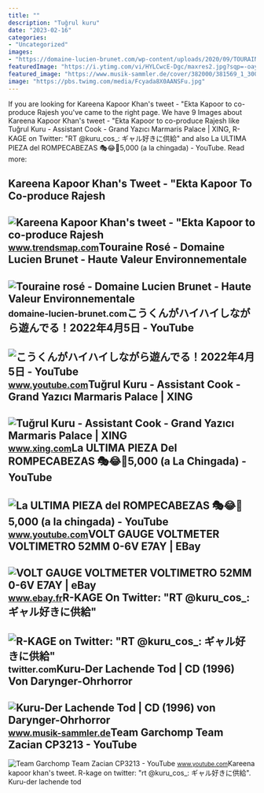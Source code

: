 ```yaml
---
title: ""
description: "Tuğrul kuru"
date: "2023-02-16"
categories:
- "Uncategorized"
images:
- "https://domaine-lucien-brunet.com/wp-content/uploads/2020/09/TOURAINE-ROSE-600x2398.png"
featuredImage: "https://i.ytimg.com/vi/HYLCwcE-Dgc/maxres2.jpg?sqp=-oaymwEoCIAKENAF8quKqQMcGADwAQH4AYwCgALgA4oCDAgAEAEYRSBHKGUwDw==&amp;rs=AOn4CLC_ulBvmvqa2cf2uT56Qfk3FCYaDA"
featured_image: "https://www.musik-sammler.de/cover/382000/381569_1_300.jpg"
image: "https://pbs.twimg.com/media/Fcyada8X0AANSFu.jpg"
---
```


If you are looking for Kareena Kapoor Khan's tweet - "Ekta Kapoor to co-produce Rajesh you've came to the right page. We have 9 Images about Kareena Kapoor Khan's tweet - "Ekta Kapoor to co-produce Rajesh like Tuğrul Kuru - Assistant Cook - Grand Yazıcı Marmaris Palace | XING, R-KAGE on Twitter: "RT @kuru\_cos\_: ギャル好きに供給" and also La ULTIMA PIEZA del ROMPECABEZAS 🎭😂🧘5,000 (a la chingada) - YouTube. Read more:

Kareena Kapoor Khan's Tweet - "Ekta Kapoor To Co-produce Rajesh
---------------------------------------------------------------

 ![Kareena Kapoor Khan's tweet - "Ekta Kapoor to co-produce Rajesh](https://pbs.twimg.com/media/Fcyada8X0AANSFu.jpg) <small>www.trendsmap.com</small>Touraine Rosé - Domaine Lucien Brunet - Haute Valeur Environnementale
---------------------------------------------------------------------

 ![Touraine rosé - Domaine Lucien Brunet - Haute Valeur Environnementale](https://domaine-lucien-brunet.com/wp-content/uploads/2020/09/TOURAINE-ROSE-600x2398.png) <small>domaine-lucien-brunet.com</small>こうくんがハイハイしながら遊んでる！2022年4月5日 - YouTube
-------------------------------------

 ![こうくんがハイハイしながら遊んでる！2022年4月5日 - YouTube](https://i.ytimg.com/vi/H2fAEMesIjo/maxresdefault.jpg?sqp=-oaymwEmCIAKENAF8quKqQMa8AEB-AH-CYAC0AWKAgwIABABGGUgXyhTMA8=&rs=AOn4CLCJYSghky0o-ilndxvg6fCYAda1ug) <small>www.youtube.com</small>Tuğrul Kuru - Assistant Cook - Grand Yazıcı Marmaris Palace | XING
------------------------------------------------------------------

 ![Tuğrul Kuru - Assistant Cook - Grand Yazıcı Marmaris Palace | XING](https://profile-images.xing.com/images/3d473e3085e9d39d9c1a5ca9cda5b77b-1/tuğrul-kuru.1024x1024.jpg) <small>www.xing.com</small>La ULTIMA PIEZA Del ROMPECABEZAS 🎭😂🧘5,000 (a La Chingada) - YouTube
-------------------------------------------------------------------

 ![La ULTIMA PIEZA del ROMPECABEZAS 🎭😂🧘5,000 (a la chingada) - YouTube](https://i.ytimg.com/vi/KdZ3OosEZ6s/hq2.jpg?sqp=-oaymwEoCOADEOgC8quKqQMcGADwAQH4Ad4EgAK4CIoCDAgAEAEYZSBMKGMwDw==&rs=AOn4CLCfzFvJaPoNerKMbSKycXF-fCyaDA) <small>www.youtube.com</small>VOLT GAUGE VOLTMETER VOLTIMETRO 52MM 0-6V E7AY | EBay
-----------------------------------------------------

 ![VOLT GAUGE VOLTMETER VOLTIMETRO 52MM 0-6V E7AY | eBay](https://i.ebayimg.com/images/g/iIwAAOSwA3dYmKJ7/s-l500.jpg) <small>www.ebay.fr</small>R-KAGE On Twitter: "RT @kuru\_cos\_: ギャル好きに供給"
----------------------------------------------

 ![R-KAGE on Twitter: "RT @kuru_cos_: ギャル好きに供給"](https://pbs.twimg.com/media/FXcm6VjaAAALzfj.jpg) <small>twitter.com</small>Kuru-Der Lachende Tod | CD (1996) Von Darynger-Ohrhorror
--------------------------------------------------------

 ![Kuru-Der Lachende Tod | CD (1996) von Darynger-Ohrhorror](https://www.musik-sammler.de/cover/382000/381569_1_300.jpg) <small>www.musik-sammler.de</small>Team Garchomp Team Zacian CP3213 - YouTube
------------------------------------------

 ![Team Garchomp Team Zacian CP3213 - YouTube](https://i.ytimg.com/vi/HYLCwcE-Dgc/maxres2.jpg?sqp=-oaymwEoCIAKENAF8quKqQMcGADwAQH4AYwCgALgA4oCDAgAEAEYRSBHKGUwDw==&rs=AOn4CLC_ulBvmvqa2cf2uT56Qfk3FCYaDA) <small>www.youtube.com</small>Kareena kapoor khan's tweet. R-kage on twitter: "rt @kuru\_cos\_: ギャル好きに供給". Kuru-der lachende tod

